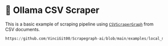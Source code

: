 # 🥬 Ollama CSV Scraper

This is a basic example of scraping pipeline using [`CSVScraperGraph`](/docs/Graphs/csv_scraper_graph) from CSV documents.

```python reference title="Ollama CSV Scraper"
https://github.com/VinciGit00/Scrapegraph-ai/blob/main/examples/local_models/csv_scraper_ollama.py
```